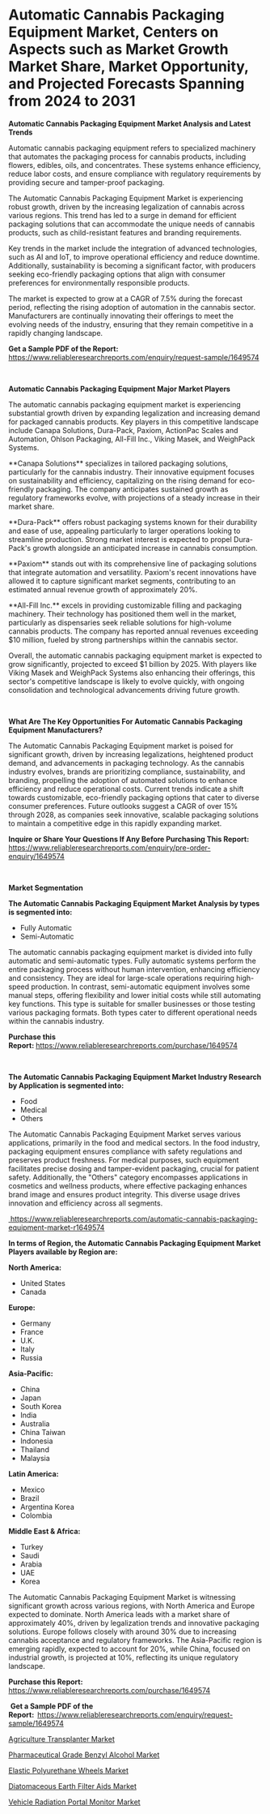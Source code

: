 <p><h1>Automatic Cannabis Packaging Equipment Market, Centers on Aspects such as Market Growth Market Share, Market Opportunity, and Projected Forecasts Spanning from 2024 to 2031</h1></p><p><strong>Automatic Cannabis Packaging Equipment Market Analysis and Latest Trends</strong></p>
<p><p>Automatic cannabis packaging equipment refers to specialized machinery that automates the packaging process for cannabis products, including flowers, edibles, oils, and concentrates. These systems enhance efficiency, reduce labor costs, and ensure compliance with regulatory requirements by providing secure and tamper-proof packaging. </p><p>The Automatic Cannabis Packaging Equipment Market is experiencing robust growth, driven by the increasing legalization of cannabis across various regions. This trend has led to a surge in demand for efficient packaging solutions that can accommodate the unique needs of cannabis products, such as child-resistant features and branding requirements. </p><p>Key trends in the market include the integration of advanced technologies, such as AI and IoT, to improve operational efficiency and reduce downtime. Additionally, sustainability is becoming a significant factor, with producers seeking eco-friendly packaging options that align with consumer preferences for environmentally responsible products. </p><p>The market is expected to grow at a CAGR of 7.5% during the forecast period, reflecting the rising adoption of automation in the cannabis sector. Manufacturers are continually innovating their offerings to meet the evolving needs of the industry, ensuring that they remain competitive in a rapidly changing landscape.</p></p>
<p><strong>Get a Sample PDF of the Report:&nbsp;</strong> <a href="https://www.reliableresearchreports.com/enquiry/request-sample/1649574?utm_campaign=33&utm_medium=2&utm_source=Github&utm_content=ia&utm_term=29122024&utm_id=automatic-cannabis-packaging-equipment">https://www.reliableresearchreports.com/enquiry/request-sample/1649574</a></p>
<p>&nbsp;</p>
<p><strong>Automatic Cannabis Packaging Equipment Major Market Players</strong></p>
<p><p>The automatic cannabis packaging equipment market is experiencing substantial growth driven by expanding legalization and increasing demand for packaged cannabis products. Key players in this competitive landscape include Canapa Solutions, Dura-Pack, Paxiom, ActionPac Scales and Automation, Ohlson Packaging, All-Fill Inc., Viking Masek, and WeighPack Systems.</p><p>**Canapa Solutions** specializes in tailored packaging solutions, particularly for the cannabis industry. Their innovative equipment focuses on sustainability and efficiency, capitalizing on the rising demand for eco-friendly packaging. The company anticipates sustained growth as regulatory frameworks evolve, with projections of a steady increase in their market share.</p><p>**Dura-Pack** offers robust packaging systems known for their durability and ease of use, appealing particularly to larger operations looking to streamline production. Strong market interest is expected to propel Dura-Pack's growth alongside an anticipated increase in cannabis consumption.</p><p>**Paxiom** stands out with its comprehensive line of packaging solutions that integrate automation and versatility. Paxiom's recent innovations have allowed it to capture significant market segments, contributing to an estimated annual revenue growth of approximately 20%.</p><p>**All-Fill Inc.** excels in providing customizable filling and packaging machinery. Their technology has positioned them well in the market, particularly as dispensaries seek reliable solutions for high-volume cannabis products. The company has reported annual revenues exceeding $10 million, fueled by strong partnerships within the cannabis sector.</p><p>Overall, the automatic cannabis packaging equipment market is expected to grow significantly, projected to exceed $1 billion by 2025. With players like Viking Masek and WeighPack Systems also enhancing their offerings, this sector's competitive landscape is likely to evolve quickly, with ongoing consolidation and technological advancements driving future growth.</p></p>
<p>&nbsp;</p>
<p><strong>What Are The Key Opportunities For Automatic Cannabis Packaging Equipment Manufacturers?</strong></p>
<p><p>The Automatic Cannabis Packaging Equipment market is poised for significant growth, driven by increasing legalizations, heightened product demand, and advancements in packaging technology. As the cannabis industry evolves, brands are prioritizing compliance, sustainability, and branding, propelling the adoption of automated solutions to enhance efficiency and reduce operational costs. Current trends indicate a shift towards customizable, eco-friendly packaging options that cater to diverse consumer preferences. Future outlooks suggest a CAGR of over 15% through 2028, as companies seek innovative, scalable packaging solutions to maintain a competitive edge in this rapidly expanding market.</p></p>
<p><strong>Inquire or Share Your Questions If Any Before Purchasing This Report:</strong> <a href="https://www.reliableresearchreports.com/enquiry/pre-order-enquiry/1649574?utm_campaign=33&utm_medium=2&utm_source=Github&utm_content=ia&utm_term=29122024&utm_id=automatic-cannabis-packaging-equipment">https://www.reliableresearchreports.com/enquiry/pre-order-enquiry/1649574</a></p>
<p>&nbsp;</p>
<p><strong>Market Segmentation</strong></p>
<p><strong>The Automatic Cannabis Packaging Equipment Market Analysis by types is segmented into:</strong></p>
<p><ul><li>Fully Automatic</li><li>Semi-Automatic</li></ul></p>
<p><p>The automatic cannabis packaging equipment market is divided into fully automatic and semi-automatic types. Fully automatic systems perform the entire packaging process without human intervention, enhancing efficiency and consistency. They are ideal for large-scale operations requiring high-speed production. In contrast, semi-automatic equipment involves some manual steps, offering flexibility and lower initial costs while still automating key functions. This type is suitable for smaller businesses or those testing various packaging formats. Both types cater to different operational needs within the cannabis industry.</p></p>
<p><strong>Purchase this Report:&nbsp;</strong><a href="https://www.reliableresearchreports.com/purchase/1649574?utm_campaign=33&utm_medium=2&utm_source=Github&utm_content=ia&utm_term=29122024&utm_id=automatic-cannabis-packaging-equipment">https://www.reliableresearchreports.com/purchase/1649574</a></p>
<p>&nbsp;</p>
<p><strong>The Automatic Cannabis Packaging Equipment Market Industry Research by Application is segmented into:</strong></p>
<p><ul><li>Food</li><li>Medical</li><li>Others</li></ul></p>
<p><p>The Automatic Cannabis Packaging Equipment Market serves various applications, primarily in the food and medical sectors. In the food industry, packaging equipment ensures compliance with safety regulations and preserves product freshness. For medical purposes, such equipment facilitates precise dosing and tamper-evident packaging, crucial for patient safety. Additionally, the "Others" category encompasses applications in cosmetics and wellness products, where effective packaging enhances brand image and ensures product integrity. This diverse usage drives innovation and efficiency across all segments.</p></p>
<p><a href="https://www.reliableresearchreports.com/automatic-cannabis-packaging-equipment-market-r1649574?utm_campaign=33&utm_medium=2&utm_source=Github&utm_content=ia&utm_term=29122024&utm_id=automatic-cannabis-packaging-equipment">&nbsp;https://www.reliableresearchreports.com/automatic-cannabis-packaging-equipment-market-r1649574</a></p>
<p><strong>In terms of Region, the Automatic Cannabis Packaging Equipment Market Players available by Region are:</strong></p>
<p>
    <p> <strong> North America: </strong>
        <ul>
            <li>United States</li>
            <li>Canada</li>
        </ul>
        </p> 
    <p> <strong> Europe: </strong>
        <ul>
            <li>Germany</li>
            <li>France</li>
            <li>U.K.</li>
            <li>Italy</li>
            <li>Russia</li>
        </ul>
        </p> 
    <p> <strong> Asia-Pacific: </strong>
        <ul>
            <li>China</li>
            <li>Japan</li>
            <li>South Korea</li>
            <li>India</li>
            <li>Australia</li>
            <li>China Taiwan</li>
            <li>Indonesia</li>
            <li>Thailand</li>
            <li>Malaysia</li>
        </ul>
        </p> 
    <p> <strong> Latin America: </strong>
        <ul>
            <li>Mexico</li>
            <li>Brazil</li>
            <li>Argentina Korea</li>
            <li>Colombia</li>
        </ul>
        </p> 
    <p> <strong> Middle East & Africa: </strong>
        <ul>
            <li>Turkey</li>
            <li>Saudi</li>
            <li>Arabia</li>
            <li>UAE</li>
            <li>Korea</li>
        </ul>
    </p>
    </p>
<p><p>The Automatic Cannabis Packaging Equipment Market is witnessing significant growth across various regions, with North America and Europe expected to dominate. North America leads with a market share of approximately 40%, driven by legalization trends and innovative packaging solutions. Europe follows closely with around 30% due to increasing cannabis acceptance and regulatory frameworks. The Asia-Pacific region is emerging rapidly, expected to account for 20%, while China, focused on industrial growth, is projected at 10%, reflecting its unique regulatory landscape.</p></p>
<p><strong>Purchase this Report: </strong><a href="https://www.reliableresearchreports.com/purchase/1649574?utm_campaign=33&utm_medium=2&utm_source=Github&utm_content=ia&utm_term=29122024&utm_id=automatic-cannabis-packaging-equipment">https://www.reliableresearchreports.com/purchase/1649574</a></p>
<p>&nbsp;<strong>Get a Sample PDF of the Report:&nbsp;&nbsp;</strong><a href="https://www.reliableresearchreports.com/enquiry/request-sample/1649574?utm_campaign=33&utm_medium=2&utm_source=Github&utm_content=ia&utm_term=29122024&utm_id=automatic-cannabis-packaging-equipment">https://www.reliableresearchreports.com/enquiry/request-sample/1649574</a></p>
<p><strong></strong></p>
<p><p><a href="https://github.com/rosalinebhakta48/Market-Research-Report-List-1/blob/main/agriculture-transplanter-market.md?utm_campaign=33&utm_medium=2&utm_source=Github&utm_content=ia&utm_term=29122024&utm_id=automatic-cannabis-packaging-equipment">Agriculture Transplanter Market</a></p><p><a href="https://github.com/yoshih12/Market-Research-Report-List-4/blob/main/pharmaceutical-grade-benzyl-alcohol-market.md?utm_campaign=33&utm_medium=2&utm_source=Github&utm_content=ia&utm_term=29122024&utm_id=automatic-cannabis-packaging-equipment">Pharmaceutical Grade Benzyl Alcohol Market</a></p><p><a href="https://github.com/nathaliehurles7142/Market-Research-Report-List-1/blob/main/elastic-polyurethane-wheels-market.md?utm_campaign=33&utm_medium=2&utm_source=Github&utm_content=ia&utm_term=29122024&utm_id=automatic-cannabis-packaging-equipment">Elastic Polyurethane Wheels Market</a></p><p><a href="https://github.com/chongseney974/Market-Research-Report-List-1/blob/main/diatomaceous-earth-filter-aids-market.md?utm_campaign=33&utm_medium=2&utm_source=Github&utm_content=ia&utm_term=29122024&utm_id=automatic-cannabis-packaging-equipment">Diatomaceous Earth Filter Aids Market</a></p><p><a href="https://github.com/ryanbell8967/Market-Research-Report-List-1/blob/main/vehicle-radiation-portal-monitor-market.md?utm_campaign=33&utm_medium=2&utm_source=Github&utm_content=ia&utm_term=29122024&utm_id=automatic-cannabis-packaging-equipment">Vehicle Radiation Portal Monitor Market</a></p></p>